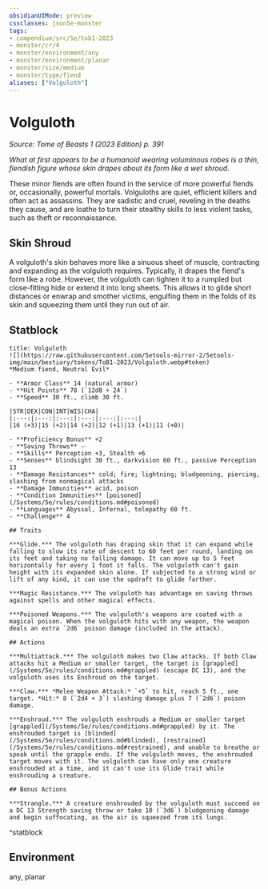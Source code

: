 ```yaml
---
obsidianUIMode: preview
cssclasses: json5e-monster
tags:
- compendium/src/5e/tob1-2023
- monster/cr/4
- monster/environment/any
- monster/environment/planar
- monster/size/medium
- monster/type/fiend
aliases: ["Volguloth"]
---
```

# Volguloth
*Source: Tome of Beasts 1 (2023 Edition) p. 391*  

*What at first appears to be a humanoid wearing voluminous robes is a thin, fiendish figure whose skin drapes about its form like a wet shroud.*

These minor fiends are often found in the service of more powerful fiends or, occasionally, powerful mortals. Volguloths are quiet, efficient killers and often act as assassins. They are sadistic and cruel, reveling in the deaths they cause, and are loathe to turn their stealthy skills to less violent tasks, such as theft or reconnaissance.

## Skin Shroud

A volguloth's skin behaves more like a sinuous sheet of muscle, contracting and expanding as the volguloth requires. Typically, it drapes the fiend's form like a robe. However, the volguloth can tighten it to a rumpled but close-fitting hide or extend it into long sheets. This allows it to glide short distances or enwrap and smother victims, engulfing them in the folds of its skin and squeezing them until they run out of air.

## Statblock

```ad-statblock
title: Volguloth
![](https://raw.githubusercontent.com/5etools-mirror-2/5etools-img/main/bestiary/tokens/ToB1-2023/Volguloth.webp#token)
*Medium fiend, Neutral Evil*

- **Armor Class** 14 (natural armor)
- **Hit Points** 78 (`12d8 + 24`)
- **Speed** 30 ft., climb 30 ft.

|STR|DEX|CON|INT|WIS|CHA|
|:---:|:---:|:---:|:---:|:---:|:---:|
|16 (+3)|15 (+2)|14 (+2)|12 (+1)|13 (+1)|11 (+0)|

- **Proficiency Bonus** +2
- **Saving Throws** ⏤
- **Skills** Perception +3, Stealth +6
- **Senses** blindsight 30 ft., darkvision 60 ft., passive Perception 13
- **Damage Resistances** cold; fire; lightning; bludgeoning, piercing, slashing from nonmagical attacks
- **Damage Immunities** acid, poison
- **Condition Immunities** [poisoned](/Systems/5e/rules/conditions.md#poisoned)
- **Languages** Abyssal, Infernal, telepathy 60 ft.
- **Challenge** 4

## Traits

***Glide.*** The volguloth has draping skin that it can expand while falling to slow its rate of descent to 60 feet per round, landing on its feet and taking no falling damage. It can move up to 5 feet horizontally for every 1 foot it falls. The volguloth can't gain height with its expanded skin alone. If subjected to a strong wind or lift of any kind, it can use the updraft to glide farther.

***Magic Resistance.*** The volguloth has advantage on saving throws against spells and other magical effects.

***Poisoned Weapons.*** The volguloth's weapons are coated with a magical poison. When the volguloth hits with any weapon, the weapon deals an extra `2d6` poison damage (included in the attack).

## Actions

***Multiattack.*** The volguloth makes two Claw attacks. If both Claw attacks hit a Medium or smaller target, the target is [grappled](/Systems/5e/rules/conditions.md#grappled) (escape DC 13), and the volguloth uses its Enshroud on the target.

***Claw.*** *Melee Weapon Attack:* `+5` to hit, reach 5 ft., one target. *Hit:* 8 (`2d4 + 3`) slashing damage plus 7 (`2d6`) poison damage.

***Enshroud.*** The volguloth enshrouds a Medium or smaller target [grappled](/Systems/5e/rules/conditions.md#grappled) by it. The enshrouded target is [blinded](/Systems/5e/rules/conditions.md#blinded), [restrained](/Systems/5e/rules/conditions.md#restrained), and unable to breathe or speak until the grapple ends. If the volguloth moves, the enshrouded target moves with it. The volguloth can have only one creature enshrouded at a time, and it can't use its Glide trait while enshrouding a creature.

## Bonus Actions

***Strangle.*** A creature enshrouded by the volguloth must succeed on a DC 13 Strength saving throw or take 10 (`3d6`) bludgeoning damage and begin suffocating, as the air is squeezed from its lungs.
```
^statblock

## Environment

any, planar